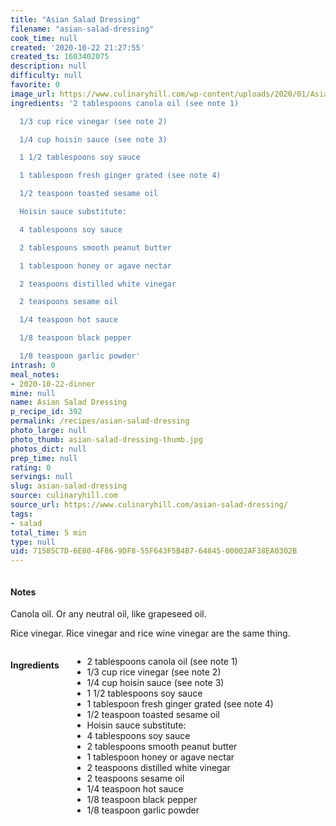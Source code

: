 ```yaml
---
title: "Asian Salad Dressing"
filename: "asian-salad-dressing"
cook_time: null
created: '2020-10-22 21:27:55'
created_ts: 1603402075
description: null
difficulty: null
favorite: 0
image_url: https://www.culinaryhill.com/wp-content/uploads/2020/01/Asian-Salad-Dressing-Recipe-Culinary-Hill-hero.jpg
ingredients: '2 tablespoons canola oil (see note 1)

  1/3 cup rice vinegar (see note 2)

  1/4 cup hoisin sauce (see note 3)

  1 1/2 tablespoons soy sauce

  1 tablespoon fresh ginger grated (see note 4)

  1/2 teaspoon toasted sesame oil

  Hoisin sauce substitute:

  4 tablespoons soy sauce

  2 tablespoons smooth peanut butter

  1 tablespoon honey or agave nectar

  2 teaspoons distilled white vinegar

  2 teaspoons sesame oil

  1/4 teaspoon hot sauce

  1/8 teaspoon black pepper

  1/8 teaspoon garlic powder'
intrash: 0
meal_notes:
- 2020-10-22-dinner
mine: null
name: Asian Salad Dressing
p_recipe_id: 392
permalink: /recipes/asian-salad-dressing
photo_large: null
photo_thumb: asian-salad-dressing-thumb.jpg
photos_dict: null
prep_time: null
rating: 0
servings: null
slug: asian-salad-dressing
source: culinaryhill.com
source_url: https://www.culinaryhill.com/asian-salad-dressing/
tags:
- salad
total_time: 5 min
type: null
uid: 71585C7D-6E80-4F86-9DF8-55F643F5B4B7-64845-00002AF38EA0302B
---
```

<div class="large-8 medium-7 columns" id="writeup">		<div id="notes"><h4>Notes</h4>
<div class="box box-notes"><p>Canola oil. Or any neutral oil, like grapeseed oil.</p>
<p>Rice vinegar. Rice vinegar and rice wine vinegar are the same thing.</p>
</div></div>	</div><!-- #writeup -->
</div><!-- #row-one -->
<div class="row" id="row-two">	<div class="medium-4 small-5 columns" id="ingredients"><h4>Ingredients</h4><div class="box box-ingredients content"><ul>
<li>2 tablespoons canola oil (see note 1)</li>
<li>1/3 cup rice vinegar (see note 2)</li>
<li>1/4 cup hoisin sauce (see note 3)</li>
<li>1 1/2 tablespoons soy sauce</li>
<li>1 tablespoon fresh ginger grated (see note 4)</li>
<li>1/2 teaspoon toasted sesame oil</li>
<li>Hoisin sauce substitute:</li>
<li>4 tablespoons soy sauce</li>
<li>2 tablespoons smooth peanut butter</li>
<li>1 tablespoon honey or agave nectar</li>
<li>2 teaspoons distilled white vinegar</li>
<li>2 teaspoons sesame oil</li>
<li>1/4 teaspoon hot sauce</li>
<li>1/8 teaspoon black pepper</li>
<li>1/8 teaspoon garlic powder</li>
</ul>
</div>	</div>	<div class="medium-6 small-7 columns" id="directions">	</div>